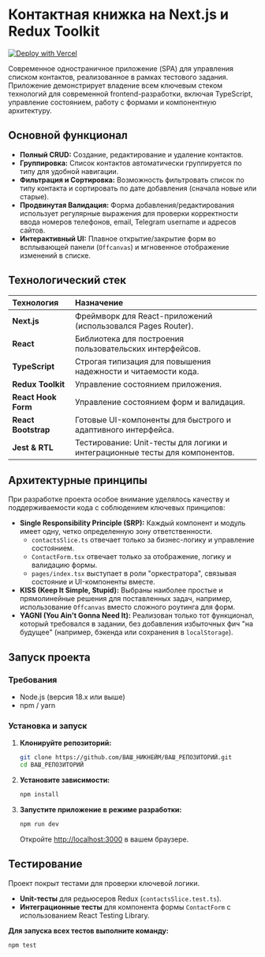 # Контактная книжка на Next.js и Redux Toolkit
[![Deploy with Vercel](https://vercel.com/button)](https://contact-book-phi-liart.vercel.app)

Современное одностраничное приложение (SPA) для управления списком контактов, реализованное в рамках тестового задания. Приложение демонстрирует владение всем ключевым стеком технологий для современной frontend-разработки, включая TypeScript, управление состоянием, работу с формами и компонентную архитектуру.

## Основной функционал

*   **Полный CRUD:** Создание, редактирование и удаление контактов.
*   **Группировка:** Список контактов автоматически группируется по типу для удобной навигации.
*   **Фильтрация и Сортировка:** Возможность фильтровать список по типу контакта и сортировать по дате добавления (сначала новые или старые).
*   **Продвинутая Валидация:** Форма добавления/редактирования использует регулярные выражения для проверки корректности ввода номеров телефонов, email, Telegram username и адресов сайтов.
*   **Интерактивный UI:** Плавное открытие/закрытие форм во всплывающей панели (`Offcanvas`) и мгновенное отображение изменений в списке.

## Технологический стек

| Технология | Назначение |
| :--- | :--- |
| **Next.js** | Фреймворк для React-приложений (использовался Pages Router). |
| **React** | Библиотека для построения пользовательских интерфейсов. |
| **TypeScript** | Строгая типизация для повышения надежности и читаемости кода. |
| **Redux Toolkit** | Управление состоянием приложения. |
| **React Hook Form** | Управление состоянием форм и валидация. |
| **React Bootstrap** | Готовые UI-компоненты для быстрого и адаптивного интерфейса. |
| **Jest & RTL** | Тестирование: Unit-тесты для логики и интеграционные тесты для компонентов. |

## Архитектурные принципы

При разработке проекта особое внимание уделялось качеству и поддерживаемости кода с соблюдением ключевых принципов:

*   **Single Responsibility Principle (SRP):** Каждый компонент и модуль имеет одну, четко определенную зону ответственности.
    *   `contactsSlice.ts` отвечает только за бизнес-логику и управление состоянием.
    *   `ContactForm.tsx` отвечает только за отображение, логику и валидацию формы.
    *   `pages/index.tsx` выступает в роли "оркестратора", связывая состояние и UI-компоненты вместе.
*   **KISS (Keep It Simple, Stupid):** Выбраны наиболее простые и прямолинейные решения для поставленных задач, например, использование `Offcanvas` вместо сложного роутинга для форм.
*   **YAGNI (You Ain't Gonna Need It):** Реализован только тот функционал, который требовался в задании, без добавления избыточных фич "на будущее" (например, бэкенда или сохранения в `localStorage`).

## Запуск проекта

### Требования
*   Node.js (версия 18.x или выше)
*   npm / yarn

### Установка и запуск

1.  **Клонируйте репозиторий:**
    ```bash
    git clone https://github.com/ВАШ_НИКНЕЙМ/ВАШ_РЕПОЗИТОРИЙ.git
    cd ВАШ_РЕПОЗИТОРИЙ
    ```

2.  **Установите зависимости:**
    ```bash
    npm install
    ```

3.  **Запустите приложение в режиме разработки:**
    ```bash
    npm run dev
    ```
    Откройте [http://localhost:3000](http://localhost:3000) в вашем браузере.

## Тестирование

Проект покрыт тестами для проверки ключевой логики.

*   **Unit-тесты** для редьюсеров Redux (`contactsSlice.test.ts`).
*   **Интеграционные тесты** для компонента формы `ContactForm` с использованием React Testing Library.

**Для запуска всех тестов выполните команду:**
```bash
npm test
```
````
